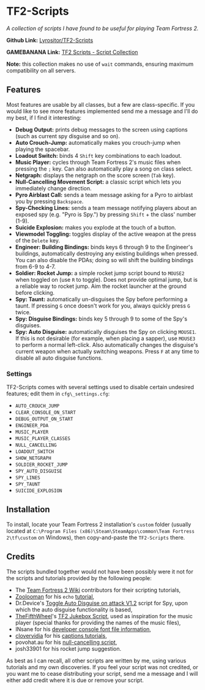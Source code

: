 TF2-Scripts
===========

*A collection of scripts I have found to be useful for playing Team Fortress 2.*

**Github Link:** [Lyrositor/TF2-Scripts](https://github.com/Lyrositor/TF2-Scripts)

**GAMEBANANA Link:** [TF2 Scripts - Script Collection](http://tf2.gamebanana.com/scripts/8373)

**Note:** this collection makes no use of `wait` commands, ensuring maximum compatibility on all servers.

## Features ##
Most features are usable by all classes, but a few are class-specific. If you would like to see more features implemented send me a message and I'll do my best, if I find it interesting:

- **Debug Output:** prints debug messages to the screen using captions (such as current spy disguise and so on).
- **Auto Crouch-Jump:** automatically makes you crouch-jump when playing the spacebar.
- **Loadout Switch:** binds 4 `Shift` key combinations to each loadout.
- **Music Player:** cycles through Team Fortress 2's music files when pressing the `;` key. Can also automatically play a song on class select.
- **Netgraph:** displays the netgraph on the score screen (`Tab` key).
- **Null-Cancelling Movement Script:** a classic script which lets you immediately change direction.
- **Pyro Airblast Call:** sends a team message asking for a Pyro to airblast you by pressing `Backspace`.
- **Spy-Checking Lines:** sends a team message notifying players about an exposed spy (e.g. "Pyro is Spy.") by pressing `Shift` + the class' number (1-9).
- **Suicide Explosion:** makes you explode at the touch of a button.
- **Viewmodel Toggling:** toggles display of the active weapon at the press of the `Delete` key.
- **Engineer: Building Bindings:** binds keys 6 through 9 to the Engineer's buildings, automatically destroying any existing buildings when pressed. You can also disable the PDAs; doing so will shift the building bindings from 6-9 to 4-7.
- **Soldier: Rocket Jump:** a simple rocket jump script bound to `MOUSE2` when toggled on (use `R` to toggle). Does not provide optimal jump, but is a reliable way to rocket jump. Aim the rocket launcher at the ground before clicking.
- **Spy: Taunt:** automatically un-disguises the Spy before performing a taunt. If pressing `G` once doesn't work for you, always quickly press `G` twice.
- **Spy: Disguise Bindings:** binds key 5 through 9 to some of the Spy's disguises.
- **Spy: Auto Disguise:** automatically disguises the Spy on clicking `MOUSE1`. If this is not desirable (for example, when placing a sapper), use `MOUSE3` to perform a normal left-click. Also automatically changes the disguise's current weapon when actually switching weapons. Press `F` at any time to disable all auto disguise functions.

### Settings ###
TF2-Scripts comes with several settings used to disable certain undesired features; edit them in `cfg\_settings.cfg`:

- `AUTO_CROUCH_JUMP`
- `CLEAR_CONSOLE_ON_START`
- `DEBUG_OUTPUT_ON_START`
- `ENGINEER_PDA`
- `MUSIC_PLAYER`
- `MUSIC_PLAYER_CLASSES`
- `NULL_CANCELLING`
- `LOADOUT_SWITCH`
- `SHOW_NETGRAPH`
- `SOLDIER_ROCKET_JUMP`
- `SPY_AUTO_DISGUISE`
- `SPY_LINES`
- `SPY_TAUNT`
- `SUICIDE_EXPLOSION`

## Installation ##
To install, locate your Team Fortress 2 installation's `custom` folder (usually located at `C:\Program Files (x86)\Steam\SteamApps\common\Team Fortress 2\tf\custom` on Windows), then copy-and-paste the `TF2-Scripts` there.

## Credits ##
The scripts bundled together would not have been possibly were it not for the scripts and tutorials provided by the following people:

- The [Team Fortress 2 Wiki](http://wiki.teamfortress.com) contributors for their scripting tutorials,
- [Zoolooman](http://wiki.teamfortress.com/wiki/User:Zoolooman) for his `echo` [tutorial](http://wiki.teamfortress.com/wiki/User:Zoolooman/Scripting),
- Dr.Device's [Toggle Auto Disguise on attack V1.2](http://tf2wiki.net/wiki/spy_scripts#Toggle_Auto_Disguise_on_attack) script for Spy, upon which the auto disguise functionality is based,
- [TheFifthWheel](http://gamebanana.com/members/1350351)'s [TF2 Jukebox Script](http://tf2.gamebanana.com/scripts/8268), used as inspiration for the music player (special thanks for providing the names of the music files),
- INsane for his [developer console font file information](http://www.dodbits.com/dods/index.php/source-graphics/source-gui-hud-tutorials/33-console-font-color-and-size),
- [clovervidia](http://steamcommunity.com/id/clovervidia/) for his [captions tutorials](http://www.reddit.com/r/tf2scripthelp/wiki/captions),
- povohat.au for his [null-cancelling script](http://ozfortress.com/showpost.php?p=624355),
- josh33901 for his rocket jump suggestion.

As best as I can recall, all other scripts are written by me, using various tutorials and my own discoveries. If you feel your script was not credited, or you want me to cease distributing your script, send me a message and I will either add credit where it is due or remove your script.